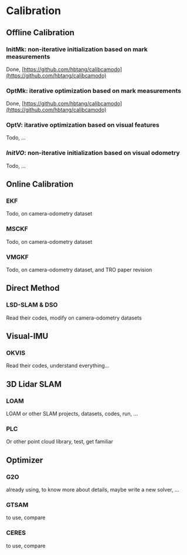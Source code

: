 # Calibration

## Offline Calibration

### InitMk: non-iterative initialization based on mark measurements

Done, [https://github.com/hbtang/calibcamodo](https://github.com/hbtang/calibcamodo)

### OptMk: iterative optimization based on mark measurements

Done, [https://github.com/hbtang/calibcamodo](https://github.com/hbtang/calibcamodo)

### OptV: itarative optimization based on visual features

Todo, ...

### *InitVO*: non-iterative initialization based on visual odometry 

Todo, ...

## Online Calibration

### EKF

Todo, on camera-odometry dataset

### MSCKF

Todo, on camera-odometry dataset

### VMGKF

Todo, on camera-odometry dataset, and TRO paper revision

## Direct Method

### LSD-SLAM & DSO

Read their codes, modify on camera-odometry datasets

## Visual-IMU

### OKVIS

Read their codes, understand everything...

## 3D Lidar SLAM

### LOAM

LOAM or other SLAM projects, datasets, codes, run, ...

### PLC

Or other point cloud library, test, get familiar

## Optimizer

### G2O

already using, to know more about details, maybe write a new solver, ...

### GTSAM

to use, compare

### CERES

to use, compare







